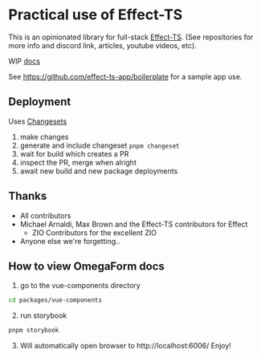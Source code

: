# Practical use of Effect-TS

This is an opinionated library for full-stack [Effect-TS](https://github.com/Effect-TS/core).
(See repositories for more info and discord link, articles, youtube videos, etc).

WIP [docs](https://github.com/effect-ts-app/docs)

See https://github.com/effect-ts-app/boilerplate for a sample app use.

## Deployment

Uses [Changesets](https://github.com/changesets/changesets/blob/main/README.md)

1. make changes
2. generate and include changeset `pnpm changeset`
3. wait for build which creates a PR
4. inspect the PR, merge when alright
5. await new build and new package deployments

## Thanks

- All contributors
- Michael Arnaldi, Max Brown and the Effect-TS contributors for Effect
  - ZIO Contributors for the excellent ZIO
- Anyone else we're forgetting..

## How to view OmegaForm docs

1. go to the vue-components directory
``` bash
cd packages/vue-components
```

2. run storybook
```bash
pnpm storybook
```

3. Will automatically open browser to http://localhost:6006/ Enjoy!
